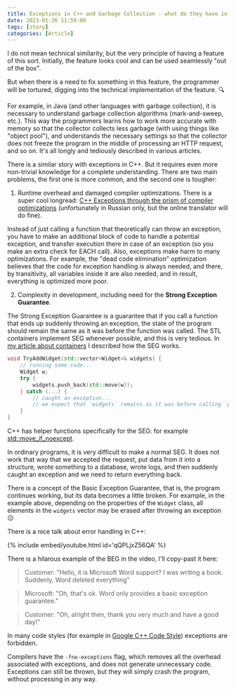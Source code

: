 ```yaml
---
title: Exceptions in C++ and Garbage Collection - what do they have in common? ♻️
date: 2023-01-26 11:59:00
tags: [story]
categories: [Article]
---
```


I do not mean technical similarity,
but the very principle of having a feature of this sort.
Initially, the feature looks cool and can be used seamlessly "out of the box".

But when there is a need to fix something in this feature,
the programmer will be tortured, digging into the technical implementation of the feature. 🔍

For example, in Java (and other languages with garbage collection),
it is necessary to understand garbage collection algorithms (mark-and-sweep, etc.).
This way the programmers learns how to work more accurate with memory so that the collector collects less garbage (with using things like "object pool"),
and understands the necessary settings so that the collector does not freeze the program in the middle of processing an HTTP request, and so on.
It's all longly and tediously described in various articles.

There is a similar story with exceptions in C++.
But it requires even more non-trivial knowledge for a complete understanding.
There are two main problems, the first one is more common, and the second one is tougher:

1. Runtime overhead and damaged compiler optimizations.
There is a super cool longread: [C++ Exceptions through the prism of compiler optimizations](https://habr.com/ru/company/jugru/blog/494986/) (unfortunately in Russian only,
but the online translator will do fine).

Instead of just calling a function that theoretically can throw an exception,
you have to make an additional block of code to handle a potential exception, and transfer execution there in case of an exception (so you make an extra check for EACH call).
Also, exceptions make harm to many optimizations.
For example, the "dead code elimination" optimization believes that the code for exception handling is always needed,
and there, by transitivity, all variables inside it are also needed, and in result, everything is optimized more poor.

2. Complexity in development, including need for the **Strong Exception Guarantee**.

The Strong Exception Guarantee is a guarantee that if you call a function that ends up suddenly throwing an exception,
the state of the program should remain the same as it was before the function was called.
The STL containers implement SEG whenever possible, and this is very tedious.
In [my article about containers](https://habr.com/ru/post/664044/) I described how the SEG works.
```c++
void TryAddWidget(std::vector<Widget>& widgets) {
    // running some code...
    Widget w;
    try {
        widgets.push_back(std::move(w));
    } catch (...) {
        // caught an exception...
        // we expect that `widgets` remains as it was before calling `push_back`
    }
}
```
C++ has helper functions specifically for the SEG: for example [std::move_if_noexcept](https://en.cppreference.com/w/cpp/utility/move_if_noexcept).

In ordinary programs, it is very difficult to make a normal SEG.
It does not work that way that we accepted the request, put data from it into a structure, wrote something to a database,
wrote logs, and then suddenly caught an exception and we need to return everything back.

There is a concept of the Basic Exception Guarantee, that is, the program continues working,
but its data becomes a little broken.
For example, in the example above, depending on the properties of the `Widget` class, all elements in the `widgets` vector
may be erased after throwing an exception 😐

There is a nice talk about error handling in C++:

{% include embed/youtube.html id='qQPLjxZ56QA' %}

There is a hilarous example of the BEG in the video, I'll copy-past it here:
> Customer: "Hello, it is Microsoft Word support? I was writing a book. Suddenly, Word deleted everything"

> Microsoft: "Oh, that's ok. Word only provides a basic exception guarantee."

> Customer: "Oh, alright then, thank you very much and have a good day!"

In many code styles (for example in [Google C++ Code Style](https://google.github.io/styleguide/cppguide.html)) exceptions are forbidden.

Compilers have the `-fno-exceptions` flag, which removes all the overhead associated with exceptions,
and does not generate unnecessary code. Exceptions can still be thrown, but they will simply crash the program, without processing in any way.
